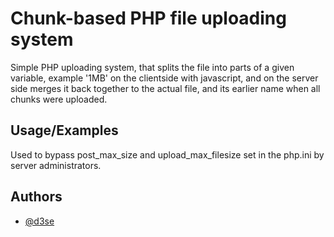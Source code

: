 
# Chunk-based PHP file uploading system

Simple PHP uploading system, that splits the file into parts of a given variable, example '1MB' on the clientside with javascript, and on the server side merges it back together to the actual file, and its earlier name when all chunks were uploaded.




## Usage/Examples

Used to bypass post_max_size and upload_max_filesize set in the php.ini by server administrators.


## Authors

- [@d3se](https://www.github.com/d3se)

